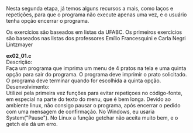 Nesta segunda etapa, já temos alguns recursos a mais, como laços e repetições, para que o programa não execute apenas uma vez, e o usuário tenha opção encerrar o programa.

Os exercícios são baseados em listas da UFABC. Os primeiros exercícios são baseados nas listas dos professores Emílio Francesquini e Carla Negri Lintzmayer

<b>ex02_01.c</b><br>
Descrição:<br>
Faça um programa que imprima um menu de 4 pratos na tela e uma quinta opção para sair do programa. O programa deve imprimir o prato solicitado. O programa deve terminar quando for escolhida a quinta opção.<br>
Desenvolvimento: <br>
Utilizei pela primeira vez funções para evitar repetiçoes no código-fonte, em especial na parte do texto do menu, que é bem longa. Devido ao ambiente linux, não consigo pausar o programa, após encerrar o pedido com uma mensagem de confirmação. No Windows, eu usaria System("Pause"). No Linux a função getchar não aceita muito bem, e o getch ele dá um erro. 
